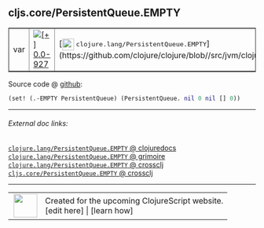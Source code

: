 ## cljs.core/PersistentQueue.EMPTY



 <table border="1">
<tr>
<td>var</td>
<td><a href="https://github.com/cljsinfo/cljs-api-docs/tree/0.0-927"><img valign="middle" alt="[+] 0.0-927" title="Added in 0.0-927" src="https://img.shields.io/badge/+-0.0--927-lightgrey.svg"></a> </td>
<td>
[<img height="24px" valign="middle" src="http://i.imgur.com/1GjPKvB.png"> <samp>clojure.lang/PersistentQueue.EMPTY</samp>](https://github.com/clojure/clojure/blob//src/jvm/clojure/lang/PersistentQueue.java)
</td>
</tr>
</table>









Source code @ [github](https://github.com/clojure/clojurescript/blob/r2342/src/cljs/cljs/core.cljs#L4660):

```clj
(set! (.-EMPTY PersistentQueue) (PersistentQueue. nil 0 nil [] 0))
```

<!--
Repo - tag - source tree - lines:

 <pre>
clojurescript @ r2342
└── src
    └── cljs
        └── cljs
            └── <ins>[core.cljs:4660](https://github.com/clojure/clojurescript/blob/r2342/src/cljs/cljs/core.cljs#L4660)</ins>
</pre>

-->

---



###### External doc links:

[`clojure.lang/PersistentQueue.EMPTY` @ clojuredocs](http://clojuredocs.org/clojure.lang/PersistentQueue.EMPTY)<br>
[`clojure.lang/PersistentQueue.EMPTY` @ grimoire](http://conj.io/store/v1/org.clojure/clojure/1.7.0-beta3/clj/clojure.lang/PersistentQueue.EMPTY/)<br>
[`clojure.lang/PersistentQueue.EMPTY` @ crossclj](http://crossclj.info/fun/clojure.lang/PersistentQueue.EMPTY.html)<br>
[`cljs.core/PersistentQueue.EMPTY` @ crossclj](http://crossclj.info/fun/cljs.core.cljs/PersistentQueue.EMPTY.html)<br>

---

 <table>
<tr><td>
<img valign="middle" align="right" width="48px" src="http://i.imgur.com/Hi20huC.png">
</td><td>
Created for the upcoming ClojureScript website.<br>
[edit here] | [learn how]
</td></tr></table>

[edit here]:https://github.com/cljsinfo/cljs-api-docs/blob/master/cljsdoc/cljs.core/PersistentQueueDOTEMPTY.cljsdoc
[learn how]:https://github.com/cljsinfo/cljs-api-docs/wiki/cljsdoc-files

<!--

This information was too distracting to show to readers, but I'll leave it
commented here since it is helpful to:

- pretty-print the data used to generate this document
- and show how to retrieve that data



The API data for this symbol:

```clj
{:ns "cljs.core",
 :name "PersistentQueue.EMPTY",
 :history [["+" "0.0-927"]],
 :parent-type "PersistentQueue",
 :type "var",
 :full-name-encode "cljs.core/PersistentQueueDOTEMPTY",
 :source {:code "(set! (.-EMPTY PersistentQueue) (PersistentQueue. nil 0 nil [] 0))",
          :title "Source code",
          :repo "clojurescript",
          :tag "r2342",
          :filename "src/cljs/cljs/core.cljs",
          :lines [4660]},
 :full-name "cljs.core/PersistentQueue.EMPTY",
 :clj-symbol "clojure.lang/PersistentQueue.EMPTY"}

```

Retrieve the API data for this symbol:

```clj
;; from Clojure REPL
(require '[clojure.edn :as edn])
(-> (slurp "https://raw.githubusercontent.com/cljsinfo/cljs-api-docs/catalog/cljs-api.edn")
    (edn/read-string)
    (get-in [:symbols "cljs.core/PersistentQueue.EMPTY"]))
```

-->
